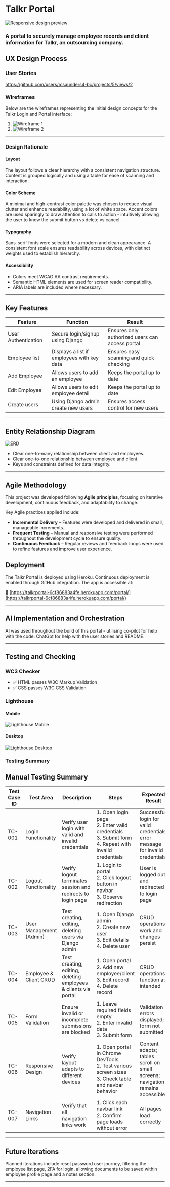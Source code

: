 # Talkr Portal

![Responsive design preview](static/images/amIResponsive.png)

### A portal to securely manage employee records and client information for Talkr, an outsourcing company.

## UX Design Process

### User Stories
https://github.com/users/msaunders4-bc/projects/5/views/2

### Wireframes

Below are the wireframes representing the initial design concepts for the Talkr Login and Portal interface:

1. ![Wireframe 1](static/images/wireframe1.png)
2. ![Wireframe 2](static/images/wireframe2.png)

---

### Design Rationale

#### Layout

The layout follows a clear hierarchy with a consistent navigation structure. Content is grouped logically and using a table for ease of scanning and interaction.

#### Color Scheme

A minimal and high-contrast color palette was chosen to reduce visual clutter and enhance readability, using a lot of white space. Accent colors are used sparingly to draw attention to calls to action - intuitively allowing the user to know the submit button vs delete vs cancel.

#### Typography

Sans-serif fonts were selected for a modern and clean appearance. A consistent font scale ensures readability across devices, with distinct weights used to establish hierarchy.

#### Accessibility

- Colors meet WCAG AA contrast requirements.
- Semantic HTML elements are used for screen reader compatibility.
- ARIA labels are included where necessary.

---

## Key Features

| Feature              | Function                                            | Result                                          |
|----------------------|-----------------------------------------------------|-------------------------------------------------|
| User Authentication  | Secure login/signup using Django                    | Ensures only authorized users can access portal |
| Employee list        | Displays a list if employees with key data          | Ensures easy scanning and quick checking        |
| Add Employee         | Allows users to add an employee                     | Keeps the portal up to date                     |
| Edit Employee        | Allows users to edit employee detail                | Keeps the portal up to date                     |
| Create users         | Using Django admin create new users                 | Ensures access control for new users            |

---

## Entity Relationship Diagram

![ERD](static/images/client_employee_erd.png)

- Clear one-to-many relationship between client and employees.
- Clear one-to-one relationship between employee and client.
- Keys and constraints defined for data integrity.

---

## Agile Methodology

This project was developed following **Agile principles**, focusing on iterative development, continuous feedback, and adaptability to change.  

Key Agile practices applied include:  

- **Incremental Delivery** – Features were developed and delivered in small, manageable increments.  
- **Frequent Testing** – Manual and responsive testing were performed throughout the development cycle to ensure quality.  
- **Continuous Feedback** – Regular reviews and feedback loops were used to refine features and improve user experience.  


## Deployment

The Talkr Portal is deployed using Heroku. Continuous deployment is enabled through GitHub integration. The app is accessible at:

🔗 [https://talkrportal-6cf86883a4fe.herokuapp.com/portal/](https://talkrportal-6cf86883a4fe.herokuapp.com/portal/)

---

## AI Implementation and Orchestration

AI was used throughout the build of this portal - utilising co-pilot for help with the code. ChatGpt for help with the user stories and README.

---

## Testing and Checking

### WC3 Checker

- ✅ HTML passes W3C Markup Validation
- ✅ CSS passes W3C CSS Validation

### Lighthouse

#### Mobile

![Lighthouse Mobile](static/images/lighthouse-mobile.png)

#### Desktop

![Lighthouse Desktop](static/images/lighthouse-desktop.png)

### Testing Summary

## Manual Testing Summary

| Test Case ID | Test Area                  | Description | Steps | Expected Result | Actual Result | Status |
|--------------|----------------------------|-------------|-------|-----------------|---------------|--------|
| TC-001       | Login Functionality         | Verify user login with valid and invalid credentials | 1. Open login page<br>2. Enter valid credentials<br>3. Submit form<br>4. Repeat with invalid credentials | Successful login for valid credentials; error message for invalid credentials | Behaviour matched expectations; no errors found | ✅ Pass |
| TC-002       | Logout Functionality        | Verify logout terminates session and redirects to login page | 1. Login to portal<br>2. Click logout button in navbar<br>3. Observe redirection | User is logged out and redirected to login page | Behaviour matched expectations; session cleared | ✅ Pass |
| TC-003       | User Management (Admin)     | Test creating, editing, deleting users via Django admin | 1. Open Django admin<br>2. Create new user<br>3. Edit details<br>4. Delete user | CRUD operations work and changes persist | All actions successful; data reflected correctly in database | ✅ Pass |
| TC-004       | Employee & Client CRUD      | Test creating, editing, deleting employees & clients via portal | 1. Open portal<br>2. Add new employee/client<br>3. Edit record<br>4. Delete record | CRUD operations function as intended | All tests passed; data updated correctly | ✅ Pass |
| TC-005       | Form Validation             | Ensure invalid or incomplete submissions are blocked | 1. Leave required fields empty<br>2. Enter invalid data<br>3. Submit form | Validation errors displayed; form not submitted | Validation worked as expected | ✅ Pass |
| TC-006       | Responsive Design           | Verify layout adapts to different devices | 1. Open portal in Chrome DevTools<br>2. Test various screen sizes<br>3. Check table and navbar behavior | Content adapts; tables scroll on small screens; navigation remains accessible | Responsive design works correctly | ✅ Pass |
| TC-007       | Navigation Links            | Verify that all navigation links work | 1. Click each navbar link<br>2. Confirm page loads without error | All pages load correctly | No broken links found | ✅ Pass |


---

## Future Iterations

Planned iterations include reset password user journey, filtering the employee list page, 2FA for login, allowing documents to be saved within employee profile page and a notes section.

---